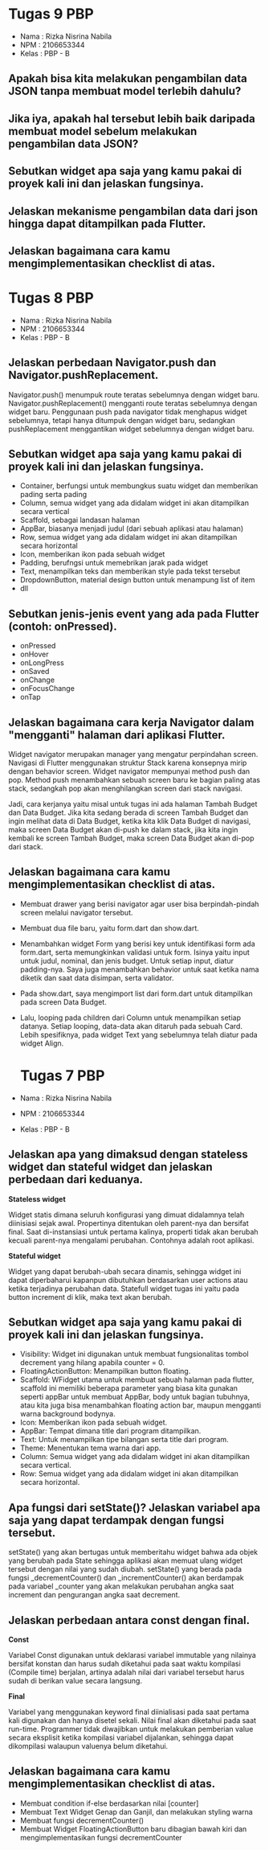    # Tugas 9 PBP
 - Nama   : Rizka Nisrina Nabila
 - NPM    : 2106653344
 - Kelas  : PBP - B
 
 ## Apakah bisa kita melakukan pengambilan data JSON tanpa membuat model terlebih dahulu? 
 ## Jika iya, apakah hal tersebut lebih baik daripada membuat model sebelum melakukan pengambilan data JSON?
 ## Sebutkan widget apa saja yang kamu pakai di proyek kali ini dan jelaskan fungsinya.
 ## Jelaskan mekanisme pengambilan data dari json hingga dapat ditampilkan pada Flutter.
 ## Jelaskan bagaimana cara kamu mengimplementasikan checklist di atas.


  # Tugas 8 PBP
 - Nama   : Rizka Nisrina Nabila
 - NPM    : 2106653344
 - Kelas  : PBP - B
 
## Jelaskan perbedaan Navigator.push dan Navigator.pushReplacement.
Navigator.push() menumpuk route teratas sebelumnya dengan widget baru. Navigator.pushReplacement() 
mengganti route teratas sebelumnya dengan widget baru. Penggunaan push pada navigator tidak menghapus widget 
sebelumnya, tetapi hanya ditumpuk dengan widget baru, sedangkan pushReplacement menggantikan widget sebelumnya 
dengan widget baru.

## Sebutkan widget apa saja yang kamu pakai di proyek kali ini dan jelaskan fungsinya.
- Container, berfungsi untuk membungkus suatu widget dan memberikan pading serta pading
- Column, semua widget yang ada didalam widget ini akan ditampilkan secara vertical
- Scaffold, sebagai landasan halaman
- AppBar, biasanya menjadi judul (dari sebuah aplikasi atau halaman)
- Row, semua widget yang ada didalam widget ini akan ditampilkan secara horizontal
- Icon, memberikan ikon pada sebuah widget
- Padding, berufngsi untuk memebrikan jarak pada widget
- Text, menampilkan teks dan memberikan style pada tekst tersebut
- DropdownButton, material design button untuk menampung list of item
- dll

## Sebutkan jenis-jenis event yang ada pada Flutter (contoh: onPressed).
- onPressed
- onHover
- onLongPress
- onSaved
- onChange
- onFocusChange
- onTap

## Jelaskan bagaimana cara kerja Navigator dalam "mengganti" halaman dari aplikasi Flutter.
Widget navigator merupakan manager yang mengatur perpindahan screen. Navigasi di Flutter 
menggunakan struktur Stack karena konsepnya mirip dengan behavior screen. Widget navigator 
mempunyai method push dan pop. Method push menambahkan sebuah screen baru ke bagian paling 
atas stack, sedangkah pop akan menghilangkan screen dari stack navigasi.

Jadi, cara kerjanya yaitu misal untuk tugas ini ada halaman Tambah Budget dan Data Budget. 
Jika kita sedang berada di screen Tambah Budget dan ingin melihat data di Data Budget, 
ketika kita klik Data Budget di navigasi, maka screen Data Budget akan di-push ke dalam stack, 
jika kita ingin kembali ke screen Tambah Budget, maka screen Data Budget akan di-pop dari stack.

## Jelaskan bagaimana cara kamu mengimplementasikan checklist di atas.
- Membuat drawer yang berisi navigator agar user bisa berpindah-pindah screen 
melalui navigator tersebut. 
- Membuat dua file baru, yaitu form.dart dan show.dart.
- Menambahkan widget Form yang berisi key untuk identifikasi form ada form.dart, serta 
memungkinkan validasi untuk form. Isinya yaitu input untuk judul, nominal, dan jenis budget. 
Untuk setiap input, diatur padding-nya. Saya juga menambahkan behavior untuk saat ketika nama 
diketik dan saat data disimpan, serta validator. 
- Pada show.dart, saya mengimport list dari form.dart untuk ditampilkan pada screen Data Budget. 
- Lalu, looping pada children dari Column untuk menampilkan setiap datanya. Setiap 
looping, data-data akan ditaruh pada sebuah Card. Lebih spesifiknya, pada widget Text yang 
sebelumnya telah diatur pada widget Align.


  # Tugas 7 PBP
 - Nama   : Rizka Nisrina Nabila
 - NPM    : 2106653344
 - Kelas  : PBP - B
 
## Jelaskan apa yang dimaksud dengan stateless widget dan stateful widget dan jelaskan perbedaan dari keduanya.

**Stateless widget**

Widget statis dimana seluruh konfigurasi yang dimuat didalamnya telah diinisiasi sejak awal. 
Propertinya ditentukan oleh parent-nya dan bersifat final. Saat di-instansiasi untuk pertama kalinya, properti 
tidak akan berubah kecuali parent-nya mengalami perubahan. Contohnya adalah root aplikasi.

**Stateful widget**

Widget yang dapat berubah-ubah secara dinamis, sehingga widget ini dapat diperbaharui 
kapanpun dibutuhkan berdasarkan user actions atau ketika terjadinya perubahan data. 
Statefull widget tugas ini yaitu pada button increment di klik, maka text akan berubah.

## Sebutkan widget apa saja yang kamu pakai di proyek kali ini dan jelaskan fungsinya.
- Visibility: Widget ini digunakan untuk membuat fungsionalitas tombol decrement yang hilang apabila counter = 0.
- FloatingActionButton: Menampilkan button floating.
- Scaffold: WFidget utama untuk membuat sebuah halaman pada flutter, scaffold ini memiliki beberapa parameter yang biasa
  kita gunakan seperti appBar untuk membuat AppBar, body untuk bagian tubuhnya, atau kita juga bisa menambahkan floating 
  action bar, maupun mengganti warna background bodynya.
- Icon: Memberikan ikon pada sebuah widget.
- AppBar: Tempat dimana title dari program ditampilkan.
- Text: Untuk menampilkan tipe bilangan serta title dari program.
- Theme: Menentukan tema warna dari app.
- Column: Semua widget yang ada didalam widget ini akan ditampilkan secara vertical.
- Row: Semua widget yang ada didalam widget ini akan ditampilkan secara horizontal.

## Apa fungsi dari setState()? Jelaskan variabel apa saja yang dapat terdampak dengan fungsi tersebut.
setState() yang akan bertugas untuk memberitahu widget bahwa ada objek yang berubah pada State sehingga aplikasi 
akan memuat ulang widget tersebut dengan nilai yang sudah diubah. setState() yang berada pada fungsi _decrementCounter() 
dan _incrementCounter() akan berdampak pada variabel _counter yang akan melakukan perubahan angka saat increment 
dan pengurangan angka saat decrement. 

## Jelaskan perbedaan antara const dengan final.

**Const**

Variabel Const digunakan untuk deklarasi variabel immutable yang nilainya bersifat konstan dan harus sudah diketahui 
pada saat waktu kompilasi (Compile time) berjalan, artinya adalah nilai dari variabel tersebut harus sudah di berikan 
value secara langsung.

**Final**

Variabel yang menggunakan keyword final diinialisasi pada saat pertama kali digunakan dan hanya disetel sekali. 
Nilai final akan diketahui pada saat run-time. Programmer tidak diwajibkan untuk melakukan pemberian value
secara eksplisit ketika kompilasi variabel dijalankan, sehingga dapat dikompilasi walaupun valuenya belum diketahui.

## Jelaskan bagaimana cara kamu mengimplementasikan checklist di atas.
- Membuat condition if-else berdasarkan nilai [counter]
- Membuat Text Widget Genap dan Ganjil, dan melakukan styling warna
- Membuat fungsi decrementCounter()
- Membuat Widget FloatingActionButton baru dibagian bawah kiri dan mengimplementasikan fungsi decrementCounter